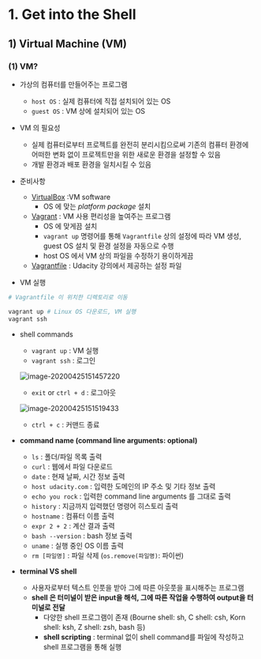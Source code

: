 # 1. Get into the Shell

## 1) Virtual Machine (VM)

### (1) VM?

- 가상의 컴퓨터를 만들어주는 프로그램
  - `host OS` : 실제 컴퓨터에 직접 설치되어 있는 OS 
  - `guest OS` : VM 상에 설치되어 있는 OS

- VM 의 필요성
  - 실제 컴퓨터로부터 프로젝트를 완전히 분리시킴으로써 기존의 컴퓨터 환경에 어떠한 변화 없이 프로젝트만을 위한 새로운 환경을 설정할 수 있음
  - 개발 환경과 배포 환경을 일치시킬 수 있음

- 준비사항
  - [VirtualBox](https://www.virtualbox.org/wiki/Downloads) :VM software
    - OS 에 맞는 *platform package* 설치
  - [Vagrant](https://www.vagrantup.com/downloads.html) : VM 사용 편리성을 높여주는 프로그램
    - OS 에 맞게끔 설치
    - `vagrant up` 명령어를 통해 `Vagrantfile` 상의 설정에 따라 VM 생성, guest OS 설치 및 환경 설정을 자동으로 수행
    - host OS 에서 VM 상의 파일을 수정하기 용이하게끔
  - [Vagrantfile](https://www.udacity.com/api/nodes/4713348570/supplemental_media/vagrantfile/download) : Udacity 강의에서 제공하는 설정 파일

- VM 실행

```bash
# Vagrantfile 이 위치한 디렉토리로 이동

vagrant up # Linux OS 다운로드, VM 실행
vagrant ssh
```

- shell commands

  - `vagrant up` : VM 실행
  - `vagrant ssh` : 로그인

  ![image-20200425151457220](/Users/eunjung/Documents/CS_learning/OS/udacity_linux_command_line_basics/images//image-20200425151457220.png)

  - `exit` or `ctrl + d` : 로그아웃

  ![image-20200425151519433](/Users/eunjung/Documents/CS_learning/OS/udacity_linux_command_line_basics/images//image-20200425151519433.png)

  - `ctrl + c` : 커맨드 종료

- **command name (command line arguments: optional)**

  - `ls` : 폴더/파일 목록 출력
  - `curl` : 웹에서 파일 다운로드
  - `date` : 현재 날짜, 시간 정보 출력
  - `host udacity.com` : 입력한 도메인의 IP 주소 및 기타 정보 출력
  - `echo you rock` : 입력한 command line arguments 를 그대로 출력
  - `history` : 지금까지 입력했던 명령어 히스토리 출력
  - `hostname` : 컴퓨터 이름 출력
  - `expr 2 + 2` : 계산 결과 출력 
  - `bash --version` : bash 정보 출력
  - `uname` : 실행 중인 OS 이름 출력
  - `rm [파일명]` : 파일 삭제 (`os.remove(파일명)`: 파이썬)

- **terminal VS shell**
  - 사용자로부터 텍스트 인풋을 받아 그에 따른 아웃풋을 표시해주는 프로그램
  - **shell 은 터미널이 받은 input을 해석, 그에 따른 작업을 수행하여 output을 터미널로 전달**
    - 다양한 shell 프로그램이 존재 (Bourne shell: sh, C shell: csh, Korn shell: ksh, Z shell: zsh, bash 등)
    - **shell scripting** : terminal 없이 shell command를 파일에 작성하고 shell 프로그램을 통해 실행